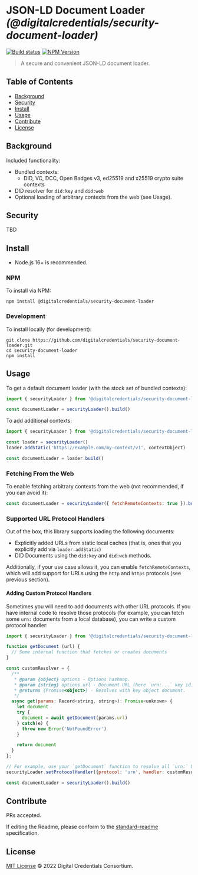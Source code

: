 # JSON-LD Document Loader _(@digitalcredentials/security-document-loader)_

[![Build status](https://img.shields.io/github/workflow/status/digitalcredentials/security-document-loader/Node.js%20CI)](https://github.com/digitalcredentials/security-document-loader/actions?query=workflow%3A%22Node.js+CI%22)
[![NPM Version](https://img.shields.io/npm/v/@digitalcredentials/security-document-loader.svg)](https://npm.im/@digitalcredentials/security-document-loader)

> A secure and convenient JSON-LD document loader.

## Table of Contents

- [Background](#background)
- [Security](#security)
- [Install](#install)
- [Usage](#usage)
- [Contribute](#contribute)
- [License](#license)

## Background

Included functionality:

* Bundled contexts:
  - DID, VC, DCC, Open Badges v3, ed25519 and x25519 crypto suite contexts
* DID resolver for `did:key` and `did:web`
* Optional loading of arbitrary contexts from the web (see Usage).

## Security

TBD

## Install

- Node.js 16+ is recommended.

### NPM

To install via NPM:

```
npm install @digitalcredentials/security-document-loader
```

### Development

To install locally (for development):

```
git clone https://github.com/digitalcredentials/security-document-loader.git
cd security-document-loader
npm install
```

## Usage

To get a default document loader (with the stock set of bundled contexts):

```js
import { securityLoader } from '@digitalcredentials/security-document-loader'

const documentLoader = securityLoader().build()
```

To add additional contexts:

```js
import { securityLoader } from '@digitalcredentials/security-document-loader'

const loader = securityLoader()
loader.addStatic('https://example.com/my-context/v1', contextObject)

const documentLoader = loader.build()
```

### Fetching From the Web
To enable fetching arbitrary contexts from the web (not recommended, if you can
avoid it):

```js
const documentLoader = securityLoader({ fetchRemoteContexts: true }).build()
```

### Supported URL Protocol Handlers

Out of the box, this library supports loading the following documents:

* Explicitly added URLs from static local caches (that is, ones that you 
  explicitly add via `loader.addStatic`)
* DID Documents using the `did:key` and `did:web` methods.

Additionally, if your use case allows it, you can enable `fetchRemoteContexts`, 
which will add support for URLs using the `http` and `https` protocols (see 
previous section).

#### Adding Custom Protocol Handlers
Sometimes you will need to add documents with other URL protocols. If you have
internal code to resolve those protocols (for example, you can fetch some
`urn:` documents from a local database), you can write a custom protocol
handler:

```js
import { securityLoader } from '@digitalcredentials/security-document-loader'

function getDocument (url) {
  // Some internal function that fetches or creates documents
}

const customResolver = {
  /**
   * @param {object} options - Options hashmap.
   * @param {string} options.url - Document URL (here `urn:...` key id)
   * @returns {Promise<object>} - Resolves with key object document.
   */
  async get(params: Record<string, string>): Promise<unknown> {
    let document
    try {
      document = await getDocument(params.url)
    } catch(e) {
      throw new Error('NotFoundError')
    }

    return document
  }
};

// For example, use your `getDocument` function to resolve all `urn:` URIs:
securityLoader.setProtocolHandler({protocol: 'urn', handler: customResolver})

const documentLoader = securityLoader().build()
```

## Contribute

PRs accepted.

If editing the Readme, please conform to the
[standard-readme](https://github.com/RichardLitt/standard-readme) specification.

## License

[MIT License](LICENSE.md) © 2022 Digital Credentials Consortium.
